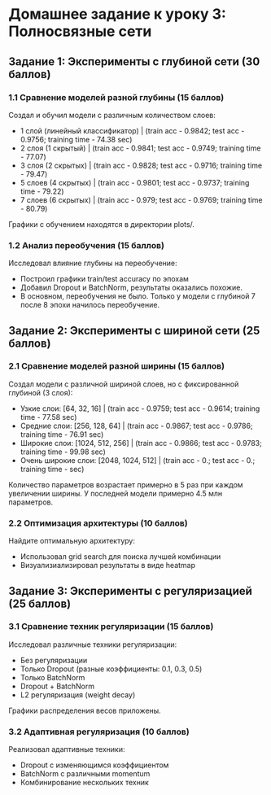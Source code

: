 # Домашнее задание к уроку 3: Полносвязные сети
## Задание 1: Эксперименты с глубиной сети (30 баллов)

### 1.1 Сравнение моделей разной глубины (15 баллов)
Создал и обучил модели с различным количеством слоев:
- 1 слой (линейный классификатор) | (train acc - 0.9842; test acc - 0.9756; training time - 74.38 sec)
- 2 слоя (1 скрытый) | (train acc - 0.9841; test acc - 0.9749; training time - 77.07)
- 3 слоя (2 скрытых) | (train acc - 0.9828; test acc - 0.9716; training time - 79.47)
- 5 слоев (4 скрытых) | (train acc - 0.9801; test acc - 0.9737; training time - 79.22)
- 7 слоев (6 скрытых) | (train acc - 0.979; test acc - 0.9769; training time - 80.79)

Графики с обучением находятся в директории plots/.

### 1.2 Анализ переобучения (15 баллов)
Исследовал влияние глубины на переобучение:
- Построил графики train/test accuracy по эпохам
- Добавил Dropout и BatchNorm, результаты оказались похожие.
- В основном, переобучения не было. Только у модели с глубиной 7 после 8 эпохи начилось переобучение.

## Задание 2: Эксперименты с шириной сети (25 баллов)

### 2.1 Сравнение моделей разной ширины (15 баллов)
Создал модели с различной шириной слоев, но с фиксированной глубиной (3 слоя):
- Узкие слои: [64, 32, 16] | (train acc - 0.9759; test acc - 0.9614; training time - 77.58 sec)
- Средние слои: [256, 128, 64] | (train acc - 0.9867; test acc - 0.9786; training time - 76.91 sec)
- Широкие слои: [1024, 512, 256] | (train acc - 0.9866; test acc - 0.9783; training time - 99.98 sec)
- Очень широкие слои: [2048, 1024, 512] | (train acc - 0.; test acc - 0.; training time -  sec)

Количество параметров возрастает примерно в 5 раз при каждом увеличении ширины. У последней модели примерно 4.5 млн параметров.

### 2.2 Оптимизация архитектуры (10 баллов)

Найдите оптимальную архитектуру:
- Использовал grid search для поиска лучшей комбинации
- Визуализиализировал результаты в виде heatmap

## Задание 3: Эксперименты с регуляризацией (25 баллов)

### 3.1 Сравнение техник регуляризации (15 баллов)

Исследовал различные техники регуляризации:
- Без регуляризации
- Только Dropout (разные коэффициенты: 0.1, 0.3, 0.5)
- Только BatchNorm
- Dropout + BatchNorm
- L2 регуляризация (weight decay)

Графики распределения весов приложены.

### 3.2 Адаптивная регуляризация (10 баллов)

Реализовал адаптивные техники:
- Dropout с изменяющимся коэффициентом
- BatchNorm с различными momentum
- Комбинирование нескольких техник
